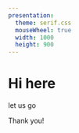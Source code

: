 ```yaml
---
presentation:
  theme: serif.css
  mouseWheel: true
  width: 1000
  height: 900
---
```

<!-- slide -->
# Hi here
<!-- slide -->
let us go
<!-- slide -->
Thank you!
